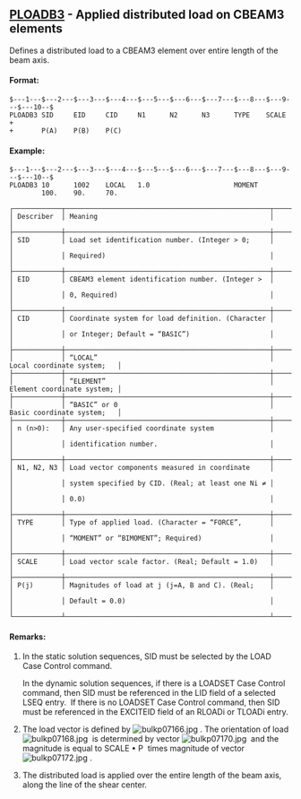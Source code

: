 ## [PLOADB3](https://nexus.hexagon.com/documentationcenter/bundle/MSC_Nastran_2022.4/page/Nastran_Combined_Book/qrg/bulkp/TOC.PLOADB3.xhtml) - Applied distributed load on CBEAM3 elements

Defines a distributed load to a CBEAM3 element over entire length of the beam axis.

#### Format:

```nastran
$---1---$---2---$---3---$---4---$---5---$---6---$---7---$---8---$---9---$---10--$
PLOADB3 SID     EID     CID     N1      N2      N3      TYPE    SCALE   +       
+       P(A)    P(B)    P(C)                                                    
```

#### Example:

```nastran
$---1---$---2---$---3---$---4---$---5---$---6---$---7---$---8---$---9---$---10--$
PLOADB3 10      1002    LOCAL   1.0                     MOMENT                  
        100.    90.     70.                                                     
```

```text
┌────────────┬───────────────────────────────────────────────────┬────────────────────────────┐
│ Describer  │ Meaning                                           │                            │
├────────────┼───────────────────────────────────────────────────┼────────────────────────────┤
│ SID        │ Load set identification number. (Integer > 0;     │                            │
│            │ Required)                                         │                            │
├────────────┼───────────────────────────────────────────────────┼────────────────────────────┤
│ EID        │ CBEAM3 element identification number. (Integer >  │                            │
│            │ 0, Required)                                      │                            │
├────────────┼───────────────────────────────────────────────────┼────────────────────────────┤
│ CID        │ Coordinate system for load definition. (Character │                            │
│            │ or Integer; Default = “BASIC”)                    │                            │
├────────────┼───────────────────────────────────────────────────┼────────────────────────────┤
│            │ “LOCAL”                                           │ Local coordinate system;   │
├────────────┼───────────────────────────────────────────────────┼────────────────────────────┤
│            │ “ELEMENT”                                         │ Element coordinate system; │
├────────────┼───────────────────────────────────────────────────┼────────────────────────────┤
│            │ “BASIC” or 0                                      │ Basic coordinate system;   │
├────────────┼───────────────────────────────────────────────────┼────────────────────────────┤
│ n (n>0):   │ Any user-specified coordinate system              │                            │
│            │ identification number.                            │                            │
├────────────┼───────────────────────────────────────────────────┼────────────────────────────┤
│ N1, N2, N3 │ Load vector components measured in coordinate     │                            │
│            │ system specified by CID. (Real; at least one Ni ≠ │                            │
│            │ 0.0)                                              │                            │
├────────────┼───────────────────────────────────────────────────┼────────────────────────────┤
│ TYPE       │ Type of applied load. (Character = “FORCE”,       │                            │
│            │ “MOMENT” or “BIMOMENT”; Required)                 │                            │
├────────────┼───────────────────────────────────────────────────┼────────────────────────────┤
│ SCALE      │ Load vector scale factor. (Real; Default = 1.0)   │                            │
├────────────┼───────────────────────────────────────────────────┼────────────────────────────┤
│ P(j)       │ Magnitudes of load at j (j=A, B and C). (Real;    │                            │
│            │ Default = 0.0)                                    │                            │
└────────────┴───────────────────────────────────────────────────┴────────────────────────────┘
```

#### Remarks:

1. In the static solution sequences, SID must be selected by the LOAD Case Control command.

     In the dynamic solution sequences, if there is a LOADSET Case Control command, then SID must be referenced in the LID field of a selected LSEQ entry.  If there is no LOADSET Case Control command, then SID must be referenced in the EXCITEID field of an RLOADi or TLOADi entry.

2. The load vector is defined by  ![bulkp07166.jpg](https://help-be.hexagonmi.com/bundle/MSC_Nastran_2022.4/page/Nastran_Combined_Book/qrg/bulkp/../../../assets/bulkp07166.jpg?_LANG=enus) . The orientation of load  ![bulkp07168.jpg](https://help-be.hexagonmi.com/bundle/MSC_Nastran_2022.4/page/Nastran_Combined_Book/qrg/bulkp/../../../assets/bulkp07168.jpg?_LANG=enus)  is determined by vector  ![bulkp07170.jpg](https://help-be.hexagonmi.com/bundle/MSC_Nastran_2022.4/page/Nastran_Combined_Book/qrg/bulkp/../../../assets/bulkp07170.jpg?_LANG=enus)  and the magnitude is equal to  SCALE • P  times magnitude of vector  ![bulkp07172.jpg](https://help-be.hexagonmi.com/bundle/MSC_Nastran_2022.4/page/Nastran_Combined_Book/qrg/bulkp/../../../assets/bulkp07172.jpg?_LANG=enus) .
3. The distributed load is applied over the entire length of the beam axis, along the line of the shear center.
